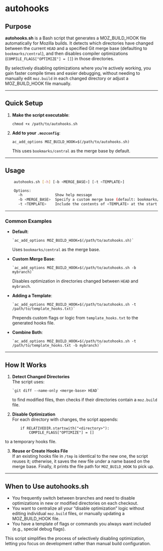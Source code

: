 # autohooks

## Purpose

**autohooks.sh** is a Bash script that generates a MOZ_BUILD_HOOK file automatically for Mozilla builds. It detects which directories have changed between the current `HEAD` and a specified Git merge base (defaulting to `bookmarks/central`), and then disables compiler optimizations (`COMPILE_FLAGS["OPTIMIZE"] = []`) in those directories.

By selectively disabling optimizations where you’re actively working, you gain faster compile times and easier debugging, without needing to manually edit `moz.build` in each changed directory or adjust a MOZ_BUILD_HOOK file manually.

---

## Quick Setup

1. **Make the script executable**:

    `chmod +x /path/to/autohooks.sh`

2. **Add to your `.mozconfig`**:

    `ac_add_options MOZ_BUILD_HOOK=$(/path/to/autohooks.sh)`

   This uses `bookmarks/central` as the merge base by default.

---

## Usage
```bash
    autohooks.sh [-h] [-b <MERGE_BASE>] [-t <TEMPLATE>]

    Options:
      -h               Show help message
      -b <MERGE_BASE>  Specify a custom merge base (default: bookmarks/central)
      -t <TEMPLATE>    Include the contents of <TEMPLATE> at the start of the hooks file
```

---

### Common Examples

- **Default**:

      `ac_add_options MOZ_BUILD_HOOK=$(/path/to/autohooks.sh)`

  Uses `bookmarks/central` as the merge base.

- **Custom Merge Base**:

      `ac_add_options MOZ_BUILD_HOOK=$(/path/to/autohooks.sh -b mybranch)`

  Disables optimization in directories changed between `HEAD` and `mybranch`.

- **Adding a Template**:

      `ac_add_options MOZ_BUILD_HOOK=$(/path/to/autohooks.sh -t /path/to/template_hooks.txt)`

  Prepends custom flags or logic from `template_hooks.txt` to the generated hooks file.

- **Combine Both**:

      `ac_add_options MOZ_BUILD_HOOK=$(/path/to/autohooks.sh -t /path/to/template_hooks.txt -b mybranch)`

---

## How It Works

1. **Detect Changed Directories**  
   The script uses:

       `git diff --name-only <merge-base> HEAD`

   to find modified files, then checks if their directories contain a `moz.build` file.

2. **Disable Optimization**  
   For each directory with changes, the script appends:
```
       if RELATIVEDIR.startswith("<directory>"):
           COMPILE_FLAGS["OPTIMIZE"] = []
```
   to a temporary hooks file.

3. **Reuse or Create Hooks File**  
   If an existing hooks file in `/tmp` is identical to the new one, the script reuses it; otherwise, it saves the new file under a name based on the merge base. Finally, it prints the file path for `MOZ_BUILD_HOOK` to pick up.

---

## When to Use autohooks.sh

- You frequently switch between branches and need to disable optimizations in new or modified directories on each checkout.
- You want to centralize all your “disable optimization” logic without editing individual `moz.build` files, or manually updating a MOZ_BUILD_HOOK file.
- You have a template of flags or commands you always want included (e.g., special debug flags).

This script simplifies the process of selectively disabling optimization, letting you focus on development rather than manual build configuration.


